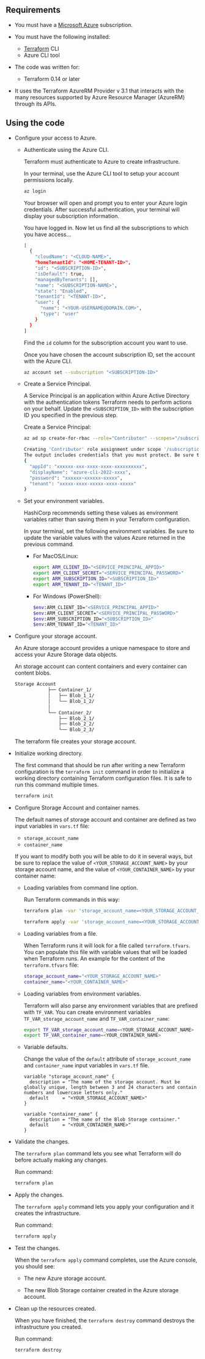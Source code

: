 

## Requirements

* You must have a [Microsoft Azure](https://azure.microsoft.com/) subscription.

* You must have the following installed:
  * [Terraform](https://www.terraform.io/) CLI
  * Azure CLI tool

* The code was written for:
  * Terraform 0.14 or later

* It uses the Terraform AzureRM Provider v 3.1 that interacts with the many resources supported by Azure Resource Manager (AzureRM) through its APIs.

## Using the code

* Configure your access to Azure.

  * Authenticate using the Azure CLI.

    Terraform must authenticate to Azure to create infrastructure.

    In your terminal, use the Azure CLI tool to setup your account permissions locally.

    ```bash
    az login  
    ```

    Your browser will open and prompt you to enter your Azure login credentials. After successful authentication, your terminal will display your subscription information.

    You have logged in. Now let us find all the subscriptions to which you have access...

    ```bash
    [
      {
        "cloudName": "<CLOUD-NAME>",
        "homeTenantId": "<HOME-TENANT-ID>",
        "id": "<SUBSCRIPTION-ID>",
        "isDefault": true,
        "managedByTenants": [],
        "name": "<SUBSCRIPTION-NAME>",
        "state": "Enabled",
        "tenantId": "<TENANT-ID>",
        "user": {
          "name": "<YOUR-USERNAME@DOMAIN.COM>",
          "type": "user"
        }
      }
    ]
    ```

    Find the `id` column for the subscription account you want to use.

    Once you have chosen the account subscription ID, set the account with the Azure CLI.

    ```bash
    az account set --subscription "<SUBSCRIPTION-ID>"
    ```

  * Create a Service Principal.

    A Service Principal is an application within Azure Active Directory with the authentication tokens Terraform needs to perform actions on your behalf. Update the `<SUBSCRIPTION_ID>` with the subscription ID you specified in the previous step.

    Create a Service Principal:

    ```bash
    az ad sp create-for-rbac --role="Contributor" --scopes="/subscriptions/<SUBSCRIPTION_ID>"

    Creating 'Contributor' role assignment under scope '/subscriptions/<SUBSCRIPTION_ID>'
    The output includes credentials that you must protect. Be sure that you do not include these credentials in your code or check the credentials into your source control. For more information, see https://aka.ms/azadsp-cli
    {
      "appId": "xxxxxx-xxx-xxxx-xxxx-xxxxxxxxxx",
      "displayName": "azure-cli-2022-xxxx",
      "password": "xxxxxx~xxxxxx~xxxxx",
      "tenant": "xxxxx-xxxx-xxxxx-xxxx-xxxxx"
    }
    ```

  * Set your environment variables.

    HashiCorp recommends setting these values as environment variables rather than saving them in your Terraform configuration.

    In your terminal, set the following environment variables. Be sure to update the variable values with the values Azure returned in the previous command.

    * For MacOS/Linux:

      ```bash
      export ARM_CLIENT_ID="<SERVICE_PRINCIPAL_APPID>"
      export ARM_CLIENT_SECRET="<SERVICE_PRINCIPAL_PASSWORD>"
      export ARM_SUBSCRIPTION_ID="<SUBSCRIPTION_ID>"
      export ARM_TENANT_ID="<TENANT_ID>"
      ```

    * For Windows (PowerShell):

      ```bash
      $env:ARM_CLIENT_ID="<SERVICE_PRINCIPAL_APPID>"
      $env:ARM_CLIENT_SECRET="<SERVICE_PRINCIPAL_PASSWORD>"
      $env:ARM_SUBSCRIPTION_ID="<SUBSCRIPTION_ID>"
      $env:ARM_TENANT_ID="<TENANT_ID>"
      ```

* Configure your storage account.

  An Azure storage account provides a unique namespace to store and access your Azure Storage data objects.

  An storage account can content containers and every container can content blobs.

  ```bash
  Storage Account
              ├── Container_1/
              │   ├── Blob_1_1/
              │   └── Blob_1_2/
              │
              └── Container_2/
                  ├── Blob_2_1/
                  ├── Blob_2_2/
                  └── Blob_2_3/
  ```

  The terraform file creates your storage account.

* Initialize working directory.

  The first command that should be run after writing a new Terraform configuration is the `terraform init` command in order to initialize a working directory containing Terraform configuration files. It is safe to run this command multiple times.

  ```bash
  terraform init
  ```

* Configure Storage Account and container names.

  The default names of storage account and container are defined as two input variables in `vars.tf` file:

  * `storage_account_name`
  * `container_name`

  If you want to modify both you will be able to do it in several ways, but be sure to replace the value of `<YOUR_STORAGE_ACCOUNT_NAME>` by your storage account name, and the value of `<YOUR_CONTAINER_NAME>` by your container name:

  * Loading variables from command line option.

    Run Terraform commands in this way:

    ```bash
    terraform plan -var 'storage_account_name=<YOUR_STORAGE_ACCOUNT_NAME>' -var 'container_name=<YOUR_CONTAINER_NAME>'
    ```

    ```bash
    terraform apply -var 'storage_account_name=<YOUR_STORAGE_ACCOUNT_NAME>' -var 'container_name=<YOUR_CONTAINER_NAME>'
    ```

  * Loading variables from a file.

    When Terraform runs it will look for a file called `terraform.tfvars`. You can populate this file with variable values that will be loaded when Terraform runs. An example for the content of the `terraform.tfvars` file:

    ```bash
    storage_account_name="<YOUR_STORAGE_ACCOUNT_NAME>"
    container_name="<YOUR_CONTAINER_NAME>"
    ```

  * Loading variables from environment variables.

    Terraform will also parse any environment variables that are prefixed with `TF_VAR`. You can create environment variables `TF_VAR_storage_account_name` and `TF_VAR_container_name`:

    ```bash
    export TF_VAR_storage_account_name=<YOUR_STORAGE_ACCOUNT_NAME>
    export TF_VAR_container_name=<YOUR_CONTAINER_NAME>
    ```

  * Variable defaults.

    Change the value of the `default` attribute of `storage_account_name` and `container_name` input variables in `vars.tf` file.

    ```hcl
    variable "storage_account_name" {
      description = "The name of the storage account. Must be globally unique, length between 3 and 24 characters and contain numbers and lowercase letters only."
      default     = "<YOUR_STORAGE_ACCOUNT_NAME>"
    }

    variable "container_name" {
      description = "The name of the Blob Storage container."
      default     = "<YOUR_CONTAINER_NAME>"
    }
    ```

* Validate the changes.

  The `terraform plan` command lets you see what Terraform will do before actually making any changes.

  Run command:

  ```bash
  terraform plan
  ```

* Apply the changes.

  The `terraform apply` command lets you apply your configuration and it creates the infrastructure.

  Run command:

  ```bash
  terraform apply
  ```

* Test the changes.

  When the `terraform apply` command completes, use the Azure console, you should see:
  
  * The new Azure storage account.

  * The new Blob Storage container created in the Azure storage account.

* Clean up the resources created.

  When you have finished, the `terraform destroy` command destroys the infrastructure you created.
  
  Run command:

  ```bash
  terraform destroy
  ```
